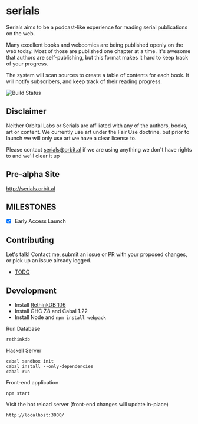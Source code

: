 serials
=========

Serials aims to be a podcast-like experience for reading serial publications on the web. 

Many excellent books and webcomics are being published openly on the web today. Most of those are published one chapter at a time. It's awesome that authors are self-publishing, but this format makes it hard to keep track of your progress.

The system will scan sources to create a table of contents for each book. It will notify subscribers, and keep track of their reading progress.

![Build Status](https://circleci.com/gh/seanhess/serials.svg?&style=shield&circle-token=5b00f3b0fd452b4027e442419d1a1ef381215f26)

Disclaimer
----------

Neither Orbital Labs or Serials are affiliated with any of the authors, books, art or content. We currently use art under the Fair Use doctrine, but prior to launch we will only use art we have a clear license to.

Please contact [serials@orbit.al](mailto:serials@orbit.al) if we are using anything we don't have rights to and we'll clear it up

Pre-alpha Site
--------------

http://serials.orbit.al

MILESTONES
----------

- [x] Early Access Launch

Contributing
------------

Let's talk! Contact me, submit an issue or PR with your proposed changes, or pick up an issue already logged.

* [TODO](./doc/todo.md)

Development
-----------

* Install [RethinkDB 1.16](rethinkdb.com)
* Install GHC 7.8 and Cabal 1.22
* Install Node and `npm install webpack`

Run Database

    rethinkdb

Haskell Server

    cabal sandbox init
    cabal install --only-dependencies
    cabal run

Front-end application

    npm start

Visit the hot reload server (front-end changes will update in-place)

    http://localhost:3000/

